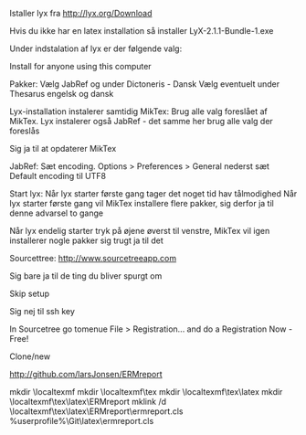 Istaller lyx fra http://lyx.org/Download

Hvis du ikke har en latex installation så installer LyX-2.1.1-Bundle-1.exe 
 
Under indstalation af lyx er der følgende valg:

Install for anyone using this computer

Pakker: 
Vælg JabRef
og under Dictoneris - Dansk
Vælg eventuelt under Thesarus engelsk og dansk

Lyx-installation instalerer samtidig MikTex: Brug alle valg foreslået af MikTex. Lyx instalerer også JabRef - det samme her brug alle valg der foreslås

Sig ja til at opdaterer MikTex

JabRef: Sæt encoding. Options > Preferences > General nederst sæt Default encoding til UTF8

Start lyx: Når lyx starter første gang tager det noget tid hav tålmodighed Når lyx starter første gang vil MikTex installere flere pakker, sig derfor ja til denne advarsel to gange

Når lyx endelig starter tryk på øjene øverst til venstre, MikTex vil igen installerer nogle pakker sig trugt ja til det


Sourcettree: http://www.sourcetreeapp.com

Sig bare ja til de ting du bliver spurgt om

Skip setup

Sig nej til ssh key

In Sourcetree go tomenue File > Registration... and do a Registration Now - Free!

Clone/new

http://github.com/larsJonsen/ERMreport

mkdir \localtexmf
mkdir \localtexmf\tex
mkdir \localtexmf\tex\latex
mkdir \localtexmf\tex\latex\ERMreport
mklink /d \localtexmf\tex\latex\ERMreport\ermreport.cls %userprofile%\Git\latex\ermreport.cls